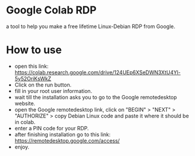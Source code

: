 # Google Colab RDP
a tool to help you make a free lifetime Linux-Debian RDP from Google.

# How to use
- open this link: https://colab.research.google.com/drive/124UEp6XSeDWN3XtU4Yl-5y52OriKsWkZ
- Click on the run button.
- fill in your root user information.
- wait till the installation asks you to go to the Google remotedesktop website.
- open the Google remotedesktop link, click on "BEGIN" > "NEXT" > "AUTHORIZE" > copy Debian Linux code and paste it where it should be in colab.
- enter a PIN code for your RDP.
- after finishing installation go to this link: https://remotedesktop.google.com/access/ 
- enjoy.
